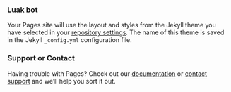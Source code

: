 ### Luak bot

Your Pages site will use the layout and styles from the Jekyll theme you have selected in your [repository settings](https://github.com/luakGames/luakbot/settings/pages). The name of this theme is saved in the Jekyll `_config.yml` configuration file.

### Support or Contact

Having trouble with Pages? Check out our [documentation](https://docs.github.com/categories/github-pages-basics/) or [contact support](https://support.github.com/contact) and we’ll help you sort it out.

